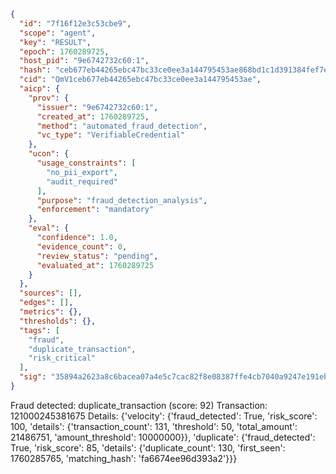 ```json
{
  "id": "7f16f12e3c53cbe9",
  "scope": "agent",
  "key": "RESULT",
  "epoch": 1760289725,
  "host_pid": "9e6742732c60:1",
  "hash": "ceb677eb44265ebc47bc33ce0ee3a144795453ae868bd1c1d391384fef7ed91a",
  "cid": "QmV1ceb677eb44265ebc47bc33ce0ee3a144795453ae",
  "aicp": {
    "prov": {
      "issuer": "9e6742732c60:1",
      "created_at": 1760289725,
      "method": "automated_fraud_detection",
      "vc_type": "VerifiableCredential"
    },
    "ucon": {
      "usage_constraints": [
        "no_pii_export",
        "audit_required"
      ],
      "purpose": "fraud_detection_analysis",
      "enforcement": "mandatory"
    },
    "eval": {
      "confidence": 1.0,
      "evidence_count": 0,
      "review_status": "pending",
      "evaluated_at": 1760289725
    }
  },
  "sources": [],
  "edges": [],
  "metrics": {},
  "thresholds": {},
  "tags": [
    "fraud",
    "duplicate_transaction",
    "risk_critical"
  ],
  "sig": "35894a2623a8c6bacea07a4e5c7cac82f8e08387ffe4cb7040a9247e191eb132"
}
```

Fraud detected: duplicate_transaction (score: 92)
Transaction: 121000245381675
Details: {'velocity': {'fraud_detected': True, 'risk_score': 100, 'details': {'transaction_count': 131, 'threshold': 50, 'total_amount': 21486751, 'amount_threshold': 10000000}}, 'duplicate': {'fraud_detected': True, 'risk_score': 85, 'details': {'duplicate_count': 130, 'first_seen': 1760285765, 'matching_hash': 'fa6674ee96d393a2'}}}